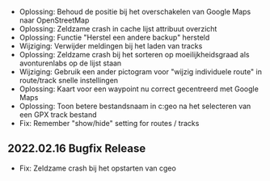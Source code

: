 - Oplossing: Behoud de positie bij het overschakelen van Google Maps naar OpenStreetMap
- Oplossing: Zeldzame crash in cache lijst attribuut overzicht
- Oplossing: Functie "Herstel een andere backup" hersteld
- Wijziging: Verwijder meldingen bij het laden van tracks
- Oplossing: Zeldzame crash bij het sorteren op moeilijkheidsgraad als avonturenlabs op de lijst staan
- Wijziging: Gebruik een ander pictogram voor "wijzig individuele route" in route/track snelle instellingen
- Oplossing: Kaart voor een waypoint nu correct gecentreerd met Google Maps
- Oplossing: Toon betere bestandsnaam in c:geo na het selecteren van een GPX track bestand
- Fix: Remember "show/hide" setting for routes / tracks

## 2022.02.16 Bugfix Release

- Fix: Zeldzame crash bij het opstarten van cgeo
